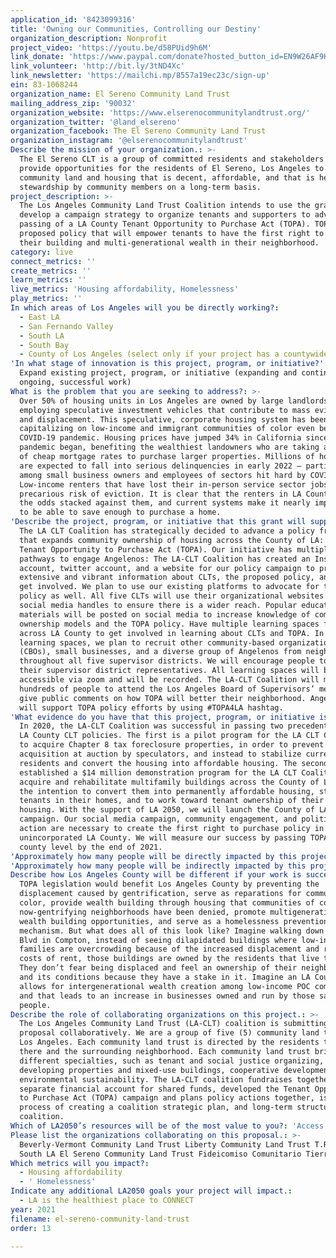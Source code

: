 ```yaml
---
application_id: '8423099316'
title: 'Owning our Communities, Controlling our Destiny'
organization_description: Nonprofit
project_video: 'https://youtu.be/d58PUid9h6M'
link_donate: 'https://www.paypal.com/donate?hosted_button_id=EN9W26AF9HB4S'
link_volunteer: 'http://bit.ly/3tND4Xc'
link_newsletter: 'https://mailchi.mp/8557a19ec23c/sign-up'
ein: 83-1068244
organization_name: El Sereno Community Land Trust
mailing_address_zip: '90032'
organization_website: 'https://www.elserenocommunitylandtrust.org/'
organization_twitter: '@land_elsereno'
organization_facebook: The El Sereno Community Land Trust
organization_instagram: '@elserenocommunitylandtrust'
Describe the mission of your organization.: >-
  The El Sereno CLT is a group of committed residents and stakeholders who
  provide opportunities for the residents of El Sereno, Los Angeles to secure
  community land and housing that is decent, affordable, and that is held in
  stewardship by community members on a long-term basis.
project_description: >-
  The Los Angeles Community Land Trust Coalition intends to use the grant to
  develop a campaign strategy to organize tenants and supporters to advocate the
  passing of a LA County Tenant Opportunity to Purchase Act (TOPA). TOPA is a
  proposed policy that will empower tenants to have the first right to purchase
  their building and multi-generational wealth in their neighborhood.
category: live
connect_metrics: ''
create_metrics: ''
learn_metrics: ''
live_metrics: 'Housing affordability, Homelessness'
play_metrics: ''
In which areas of Los Angeles will you be directly working?:
  - East LA
  - San Fernando Valley
  - South LA
  - South Bay
  - County of Los Angeles (select only if your project has a countywide benefit)
'In what stage of innovation is this project, program, or initiative?': >-
  Expand existing project, program, or initiative (expanding and continuing
  ongoing, successful work)
What is the problem that you are seeking to address?: >-
  Over 50% of housing units in Los Angeles are owned by large landlords
  employing speculative investment vehicles that contribute to mass evictions
  and displacement. This speculative, corporate housing system has been
  capitalizing on low-income and immigrant communities of color even before the
  COVID-19 pandemic. Housing prices have jumped 34% in California since the
  pandemic began, benefiting the wealthiest landowners who are taking advantage
  of cheap mortgage rates to purchase larger properties. Millions of homeowners
  are expected to fall into serious delinquencies in early 2022 — particularly
  among small business owners and employees of sectors hit hard by COVID-19.
  Low-income renters that have lost their in-person service sector jobs live in
  precarious risk of eviction. It is clear that the renters in LA County have
  the odds stacked against them, and current systems make it nearly impossible
  to be able to save enough to purchase a home.
'Describe the project, program, or initiative that this grant will support to address the problem identified.': >-
  The LA CLT Coalition has strategically decided to advance a policy framework
  that expands community ownership of housing across the County of LA: The
  Tenant Opportunity to Purchase Act (TOPA). Our initiative has multiple
  pathways to engage Angelenos: The LA-CLT Coalition has created an Instagram
  account, twitter account, and a website for our policy campaign to provide
  extensive and vibrant information about CLTs, the proposed policy, and how to
  get involved. We plan to use our existing platforms to advocate for the TOPA
  policy as well. All five CLTs will use their organizational websites and
  social media handles to ensure there is a wider reach. Popular education
  materials will be posted on social media to increase knowledge of community
  ownership models and the TOPA policy. Have multiple learning spaces for people
  across LA County to get involved in learning about CLTs and TOPA. In these
  learning spaces, we plan to recruit other community-based organizations
  (CBOs), small businesses, and a diverse group of Angelenos from neighborhoods
  throughout all five supervisor districts. We will encourage people to engage
  their supervisor district representatives. All learning spaces will be
  accessible via zoom and will be recorded. The LA-CLT Coalition will mobilize
  hundreds of people to attend the Los Angeles Board of Supervisors’ meetings to
  give public comments on how TOPA will better their neighborhood. Angelenos
  will support TOPA policy efforts by using #TOPA4LA hashtag.
'What evidence do you have that this project, program, or initiative is or will be successful, and how will you define and measure success?': >-
  In 2020, the LA-CLT Coalition was successful in passing two precedent-setting
  LA County CLT policies. The first is a pilot program for the LA CLT Coalition
  to acquire Chapter 8 tax foreclosure properties, in order to prevent their
  acquisition at auction by speculators, and instead to stabilize current
  residents and convert the housing into affordable housing. The second
  established a $14 million demonstration program for the LA CLT Coalition to
  acquire and rehabilitate multifamily buildings across the County of LA with
  the intention to convert them into permanently affordable housing, stabilize
  tenants in their homes, and to work toward tenant ownership of their own
  housing. With the support of LA 2050, we will launch the County of LA TOPA
  campaign. Our social media campaign, community engagement, and political
  action are necessary to create the first right to purchase policy in
  unincorporated LA County. We will measure our success by passing TOPA on a
  county level by the end of 2021.
'Approximately how many people will be directly impacted by this project, program, or initiative?': '575'
'Approximately how many people will be indirectly impacted by this project, program, or initiative?': '22000'
Describe how Los Angeles County will be different if your work is successful.: >-
  TOPA legislation would benefit Los Angeles County by preventing the
  displacement caused by gentrification, serve as reparations for communities of
  color, provide wealth building through housing that communities of color from
  now-gentrifying neighborhoods have been denied, promote multigenerational
  wealth building opportunities, and serve as a homelessness prevention
  mechanism. But what does all of this look like? Imagine walking down Atlantic
  Blvd in Compton, instead of seeing dilapidated buildings where low-income
  families are overcrowding because of the increased displacement and rising
  costs of rent, those buildings are owned by the residents that live there.
  They don’t fear being displaced and feel an ownership of their neighborhood
  and its conditions because they have a stake in it. Imagine an LA County that
  allows for intergenerational wealth creation among low-income POC communities
  and that leads to an increase in businesses owned and run by those same
  people.
Describe the role of collaborating organizations on this project.: >-
  The Los Angeles Community Land Trust (LA-CLT) coalition is submitting this
  proposal collaboratively. We are a group of five (5) community land trusts in
  Los Angeles. Each community land trust is directed by the residents that live
  there and the surrounding neighborhood. Each community land trust brings
  different specialties, such as tenant and social justice organizing,
  developing properties and mixed-use buildings, cooperative development, and
  environmental sustainability. The LA-CLT coalition fundraises together, has a
  separate financial account for shared funds, developed the Tenant Opportunity
  to Purchase Act (TOPA) campaign and plans policy actions together, is in the
  process of creating a coalition strategic plan, and long-term structure of the
  coalition.
Which of LA2050’s resources will be of the most value to you?: 'Access to the LA2050 community,Capacity-building and training'
Please list the organizations collaborating on this proposal.: >-
  Beverly-Vermont Community Land Trust Liberty Community Land Trust T.R.U.S.T.
  South LA El Sereno Community Land Trust Fideicomiso Comunitario Tierra Libre
Which metrics will you impact?:
  - Housing affordability
  - ' Homelessness'
Indicate any additional LA2050 goals your project will impact.:
  - LA is the healthiest place to CONNECT
year: 2021
filename: el-sereno-community-land-trust
order: 13

---
```

